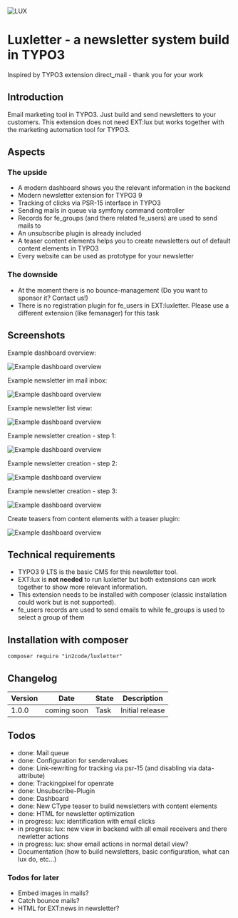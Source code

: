 ![LUX](Resources/Public/Icons/lux.svg "LUX")

# Luxletter - a newsletter system build in TYPO3

Inspired by TYPO3 extension direct_mail - thank you for your work


## Introduction

Email marketing tool in TYPO3. Just build and send newsletters to your customers.
This extension does not need EXT:lux but works together with the marketing automation tool for TYPO3.


## Aspects

### The upside

* A modern dashboard shows you the relevant information in the backend
* Modern newsletter extension for TYPO3 9
* Tracking of clicks via PSR-15 interface in TYPO3
* Sending mails in queue via symfony command controller
* Records for fe_groups (and there related fe_users) are used to send mails to
* An unsubscribe plugin is already included
* A teaser content elements helps you to create newsletters out of default content elements in TYPO3
* Every website can be used as prototype for your newsletter

### The downside

* At the moment there is no bounce-management (Do you want to sponsor it? Contact us!)
* There is no registration plugin for fe_users in EXT:luxletter. Please use a different extension (like femanager) for this task


## Screenshots

Example dashboard overview:

![Example dashboard overview](Documentation/Images/documentation_dashboard.png "Dashboard")

Example newsletter im mail inbox:

![Example dashboard overview](Documentation/Images/documentation_mail_newsletter.png "Example newsletter in mail inbox")

Example newsletter list view:

![Example dashboard overview](Documentation/Images/documentation_newsletterlist.png "Newsletter list")

Example newsletter creation - step 1:

![Example dashboard overview](Documentation/Images/documentation_newnewsletter_step1.png "Creation: Step 1")

Example newsletter creation - step 2:

![Example dashboard overview](Documentation/Images/documentation_newnewsletter_step2.png "Creation: Step 2")

Example newsletter creation - step 3:

![Example dashboard overview](Documentation/Images/documentation_newnewsletter_step3.png "Creation: Step 3")

Create teasers from content elements with a teaser plugin:

![Example dashboard overview](Documentation/Images/documentation_content_teaser.png "Create teasers")


## Technical requirements

* TYPO3 9 LTS is the basic CMS for this newsletter tool.
* EXT:lux is **not needed** to run luxletter but both extensions can work together to show more relevant information.
* This extension needs to be installed with composer (classic installation could work but is not supported).
* fe_users records are used to send emails to while fe_groups is used to select a group of them


## Installation with composer

```
composer require "in2code/luxletter"
```

## Changelog

| Version    | Date        | State      | Description                                                                        |
| ---------- | ----------- | ---------- | ---------------------------------------------------------------------------------- |
| 1.0.0      | coming soon | Task       | Initial release                                                                    |


## Todos

* done: Mail queue
* done: Configuration for sendervalues
* done: Link-rewriting for tracking via psr-15 (and disabling via data-attribute)
* done: Trackingpixel for openrate
* done: Unsubscribe-Plugin
* done: Dashboard
* done: New CType teaser to build newsletters with content elements
* done: HTML for newsletter optimization
* in progress: lux: identification with email clicks
* in progress: lux: new view in backend with all email receivers and there newletter actions
* in progress: lux: show email actions in normal detail view?
* Documentation (how to build newsletters, basic configuration, what can lux do, etc...)


### Todos for later

* Embed images in mails?
* Catch bounce mails?
* HTML for EXT:news in newsletter?
